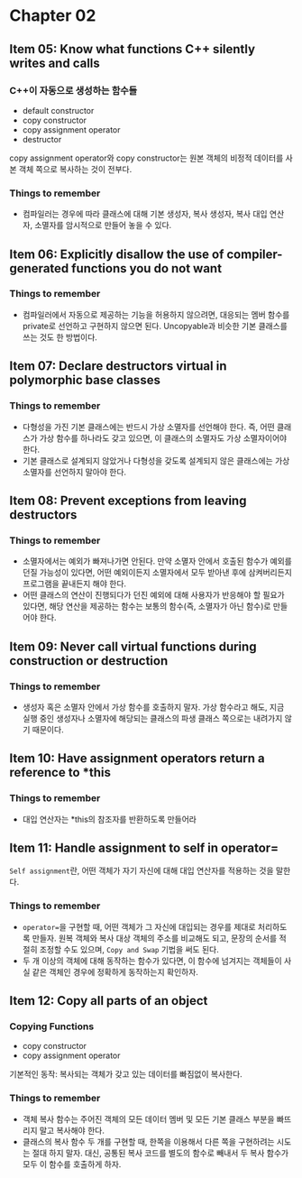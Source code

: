 # Chapter 02

## Item 05: Know what functions C++ silently writes and calls

### C++이 자동으로 생성하는 함수들
- default constructor
- copy constructor
- copy assignment operator
- destructor

copy assignment operator와 copy constructor는 원본 객체의 비정적 데이터를 사본 객체 쪽으로 복사하는 것이 전부다.

### Things to remember
- 컴파일러는 경우에 따라 클래스에 대해 기본 생성자, 복사 생성자, 복사 대입 연산자, 소멸자를 암시적으로 만들어 놓을 수 있다.

## Item 06: Explicitly disallow the use of compiler-generated functions you do not want

### Things to remember
- 컴파일러에서 자동으로 제공하는 기능을 허용하지 않으려면, 대응되는 멤버 함수를 private로 선언하고 구현하지 않으면 된다. Uncopyable과 비슷한 기본 클래스를 쓰는 것도 한 방법이다.

## Item 07: Declare destructors virtual in polymorphic base classes

### Things to remember
- 다형성을 가진 기본 클래스에는 반드시 가상 소멸자를 선언해야 한다. 즉, 어떤 클래스가 가상 함수를 하나라도 갖고 있으면, 이 클래스의 소멸자도 가상 소멸자이어야 한다.
- 기본 클래스로 설계되지 않았거나 다형성을 갖도록 설계되지 않은 클래스에는 가상 소멸자를 선언하지 말아야 한다.

## Item 08: Prevent exceptions from leaving destructors

### Things to remember
- 소멸자에서는 예외가 빠져나가면 안된다. 만약 소멸자 안에서 호출된 함수가 예외를 던질 가능성이 있다면, 어떤 예외이든지 소멸자에서 모두 받아낸 후에 삼켜버리든지 프로그램을 끝내든지 해야 한다.
- 어떤 클래스의 연산이 진행되다가 던진 예외에 대해 사용자가 반응해야 할 필요가 있다면, 해당 연산을 제공하는 함수는 보통의 함수(즉, 소멸자가 아닌 함수)로 만들어야 한다.

## Item 09: Never call virtual functions during construction or destruction

### Things to remember
- 생성자 혹은 소멸자 안에서 가상 함수를 호출하지 말자. 가상 함수라고 해도, 지금 실행 중인 생성자나 소멸자에 해당되는 클래스의 파생 클래스 쪽으로는 내려가지 않기 때문이다.

## Item 10: Have assignment operators return a reference to *this

### Things to remember
- 대입 연산자는 *this의 참조자를 반환하도록 만들어라

## Item 11: Handle assignment to self in operator=

`Self assignment`란, 어떤 객체가 자기 자신에 대해 대입 연산자를 적용하는 것을 말한다.

### Things to remember
- `operator=`을 구현할 때, 어떤 객체가 그 자신에 대입되는 경우를 제대로 처리하도록 만들자. 원복 객체와 복사 대상 객체의 주소를 비교해도 되고, 문장의 순서를 적절히 조정할 수도 있으며, `Copy and Swap` 기법을 써도 된다.
- 두 개 이상의 객체에 대해 동작하는 함수가 있다면, 이 함수에 넘겨지는 객체들이 사실 같은 객체인 경우에 정확하게 동작하는지 확인하자.

## Item 12: Copy all parts of an object

### Copying Functions
- copy constructor
- copy assignment operator

기본적인 동작: 복사되는 객체가 갖고 있는 데이터를 빠짐없이 복사한다.

### Things to remember
- 객체 복사 함수는 주어진 객체의 모든 데이터 멤버 및 모든 기본 클래스 부분을 빠뜨리지 말고 복사해야 한다.
- 클래스의 복사 함수 두 개를 구현할 때, 한쪽을 이용해서 다른 쪽을 구현하려는 시도는 절대 하지 말자. 대신, 공통된 복사 코드를 별도의 함수로 빼내서 두 복사 함수가 모두 이 함수를 호출하게 하자.

